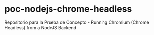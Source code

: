 # poc-nodejs-chrome-headless
Repositorio para la Prueba de Concepto - Running Chromium (Chrome Headless) from a NodeJS Backend
